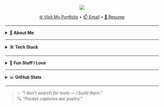 <p align="center">
  <img src="https://readme-typing-svg.demolab.com?font=Fira+Code&size=42&duration=3000&pause=1000&color=F7F7F7&center=false&vCenter=true&width=900&lines=Hi+I'm+Devanathan+Harikrishnan;Senior+Engineer+%7C+VoIP+Specialist;Automating+my+life+with+AI+scripts;SIP+flows+and+packet+captures+are+art." />
</p>

<p align="center">
  <a href="https://d3va.pages.dev" target="_blank">🌐 Visit My Portfolio</a> •
  <a href="mailto:devanathan4444@gmail.com">📫 Email</a> •
  <a href="https://drive.google.com/file/d/1PQwAzmEN8kwfN5AI33zxzELxKzKC-VVx/view?usp=drivesdk">📄 Resume</a>
</p>

---

<details>
<summary>🧠 <strong>About Me</strong></summary>

🌟 I'm Deva, a curious mind fascinated by **VoIP networks**, **telephony systems**, and the magic of **automation with AI**.  
🔧 Whether I'm scripting tools to make life easier or configuring SIP trunks at midnight, I'm all about **efficiency**, **clarity**, and **precision**.  
💡 Currently working on merging **AI assistants** with **telephony platforms** for next-gen productivity.

</details>

---

<details>
<summary>🛠️ <strong>Tech Stack</strong></summary>

<p align="center">
  <img src="https://img.shields.io/badge/VoIP-8x8,Asterisk,Twilio-blueviolet?style=for-the-badge&logo=voip&logoColor=white"/>
  <img src="https://img.shields.io/badge/Linux-Ubuntu,CentOS-darkgreen?style=for-the-badge&logo=linux&logoColor=white"/>
  <img src="https://img.shields.io/badge/Scripting-PHP,Shell-red?style=for-the-badge&logo=terminal&logoColor=white"/>
  <img src="https://img.shields.io/badge/Monitoring-Wireshark,Zabbix-blue?style=for-the-badge&logo=wireshark&logoColor=white"/>
  <img src="https://img.shields.io/badge/Databases-PostgreSQL,MySQL-orange?style=for-the-badge&logo=database&logoColor=white"/>
</p>

</details>

---
<!---
<details>
<summary>💼 <strong>Professional Timeline</strong></summary>

### 🟢 **Movate**  
`Associate Solution Delivery Consultant`  
_May 2025 – Present_

- Supported 8x8 UCaaS & CCaaS for global clients  
- Designed IVRs, call flows, and internal KBs  
- Led enterprise onboarding & escalations  

---

### 🟠 **Brillio Technologies**  
`Senior Engineer`  
_Aug 2023 – Jul 2024_

- Configured Asterisk PBX, IPTables, Fail2Ban  
- Built custom dial plans & health monitoring tools  

---

### 🔵 **RCS Tech LLP – Byju’s**  
`Senior Engineer & UC Engineer`  
_Apr 2021 – Aug 2023_

- Managed Knowlarity & Ameyo platforms  
- Integrated CRMs, created IVR voice blasters  
- Automated server health checks using Zabbix  

</details>

---

<details>
<summary>🎓 <strong>Education</strong></summary>

- 🎓 **B.Tech (IT)** — IFET College of Engineering  
  Built *YFarm*, an Android app | Interned at NCR  

- 📘 **HSC** — St. Paul’s MHSS (81.5%)  
- 📗 **SSLC** — S.K.V HSS (89.4%)

</details>

---
-->
<details>
<summary>🌈 <strong>Fun Stuff I Love</strong></summary>

- 🤖 Building custom **AI-powered scripts** to automate boring things  
- 📞 Troubleshooting calls like Sherlock Holmes with Wireshark  
- 🧪 Tinkering with **Asterisk dial plans** and voice bots  
- 🧰 Making self-hosted dashboards & tools using Python + Streamlit  

</details>

---

<details>
<summary>📊 <strong>GitHub Stats</strong></summary>

<p align="center">
  <img src="https://github-readme-stats.vercel.app/api?username=deva-hari&show_icons=true&theme=radical" />
  <br/>
  <img src="https://github-readme-streak-stats.herokuapp.com/?user=deva-hari&theme=tokyonight" />
</p>

</details>

---

<!---<p align="center">
  <img src="https://readme-typing-svg.demolab.com?font=Fira+Code&size=22&pause=1000&center=true&vCenter=true&width=600&lines=Welcome+to+my+tech+universe.;I+build+scripts+that+simplify+life.;AI+is+my+co-pilot.;Let's+connect+the+world+via+VoIP!;Glowing+through+dark+and+light+mode+🌗" />
</p>

---
-->
> ✨ *"I don’t search for tools — I build them."*  
> 🔍 *"Packet captures are poetry."*
<!--
**deva-hari/deva-hari** is a ✨ _special_ ✨ repository because its `README.md` (this file) appears on your GitHub profile.

Here are some ideas to get you started:

- 🔭 I’m currently working on ...
- 🌱 I’m currently learning ...
- 👯 I’m looking to collaborate on ...
- 🤔 I’m looking for help with ...
- 💬 Ask me about ...
- 📫 How to reach me: ...
- 😄 Pronouns: ...
- ⚡ Fun fact: ...
-->
